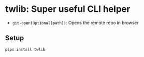 # twlib: Super useful CLI helper

- `git-open(Optional[path])`: Opens the remote repo in browser

## Setup
```sh
pipx install twlib
```
